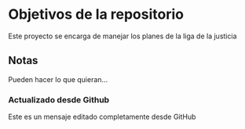 # Objetivos de la repositorio

Este proyecto se encarga de manejar los planes de la liga de la justicia


## Notas
Pueden hacer lo que quieran...



### Actualizado desde Github
Este es un mensaje editado completamente desde GitHub
